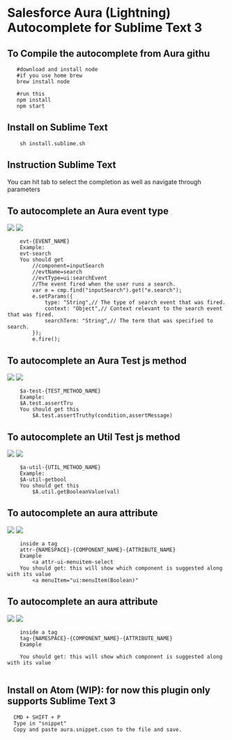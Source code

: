 # Salesforce Aura (Lightning)  Autocomplete for Sublime Text 3


## To Compile the autocomplete from Aura githu
```
   #download and install node
   #if you use home brew
   brew install node

   #run this
   npm install 
   npm start	
```

## Install on Sublime Text 
```
	sh install.sublime.sh
```


## Instruction Sublime Text 
You can hit tab to select the completion as well as navigate through parameters


## To autocomplete an Aura event type
![](images/evt1.jpg)
![](images/evt2.jpg)
```
	evt-{EVENT_NAME}
	Example:
	evt-search
	You should get 
		//component=inputSearch
        //evtName=search
        //evtType=ui:searchEvent
        //The event fired when the user runs a search.
        var e = cmp.find("inputSearch").get("e.search");
        e.setParams({
            type: "String",// The type of search event that was fired.
            context: "Object",// Context relevant to the search event that was fired.
            searchTerm: "String",// The term that was specified to search.
        });
        e.fire();
```

## To autocomplete an Aura Test js method
![](images/test1.jpg)
![](images/test2.jpg)
```
	$a-test-{TEST_METHOD_NAME}
	Example:
	$A.test.assertTru
	You should get this
		$A.test.assertTruthy(condition,assertMessage)
```


## To autocomplete an Util Test js method
![](images/util1.jpg)
![](images/util2.jpg)
```
	$a-util-{UTIL_METHOD_NAME}
	Example:
	$A-util-getbool
	You should get this
		$A.util.getBooleanValue(val)
```


## To autocomplete an aura attribute
![](images/attribute1.jpg)
![](images/attribute2.jpg)
```
	inside a tag
	attr-{NAMESPACE}-{COMPONENT_NAME}-{ATTRIBUTE_NAME}
	Example
		<a attr-ui-menuitem-select
	You should get: this will show which component is suggested along with its value
		<a menuItem="ui:menuItem(Boolean)"
```	




## To autocomplete an aura attribute
![](images/tag1.jpg)
![](images/tag2.jpg)
```
	inside a tag
	tag-{NAMESPACE}-{COMPONENT_NAME}-{ATTRIBUTE_NAME}
	Example
		
	You should get: this will show which component is suggested along with its value
		
```	




## Install on Atom (WIP): for now this plugin only supports Sublime Text 3
```
  CMD + SHIFT + P
  Type in "snippet"
  Copy and paste aura.snippet.cson to the file and save.
```
